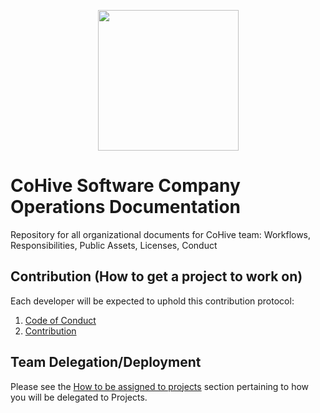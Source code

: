 <p align="center">
  <img src="https://res.cloudinary.com/dbdyc4klu/image/upload/v1690063402/EMAIL_Circle_Logo_Yellow_Font_tp1emb.png" width="225"/>
</p>

# CoHive Software Company Operations Documentation
Repository for all organizational documents for CoHive team: Workflows, Responsibilities, Public Assets, Licenses, Conduct

## Contribution (How to get a project to work on)

Each developer will be expected to uphold this contribution protocol:

1. [Code of Conduct](./CODE_OF_CONDUCT.md)
2. [Contribution](./CONTRIBUTION.md)

## Team Delegation/Deployment
Please see the [How to be assigned to projects](./CONTRIBUTION.md#How-to-Be-Assigned-to-Projects) section pertaining to how you will be delegated to Projects.
